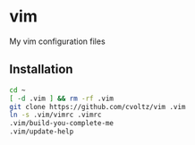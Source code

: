 # vim

My vim configuration files

## Installation

``` bash
cd ~
[ -d .vim ] && rm -rf .vim
git clone https://github.com/cvoltz/vim .vim
ln -s .vim/vimrc .vimrc
.vim/build-you-complete-me
.vim/update-help
```
